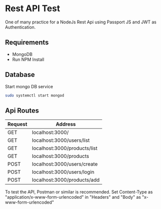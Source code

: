 # Rest API Test

One of many practice for a NodeJs Rest Api using Passport JS and JWT as Authentication.

## Requirements

* MongoDB
* Run NPM Install


## Database 

Start mongo DB service

```sh
sudo systemctl start mongod
```

## Api Routes

| Request | Address |
| ------ | ------ |
| GET | localhost:3000/ |
| GET | localhost:3000/users/list |
| GET | localhost:3000/products/list|
| GET | localhost:3000/products|
| POST | localhost:3000/users/create|
| POST | localhost:3000/users/login |
| POST | localhost:3000/products/add|


To test the API, Postman or similar is recommended. Set Content-Type as "application/x-www-form-urlencoded" in "Headers" and "Body" as "x-www-form-urlencoded"